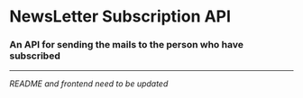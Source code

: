 # NewsLetter Subscription API
### An API for sending the mails to the person who have subscribed 

----------

*README and frontend need to be updated* 